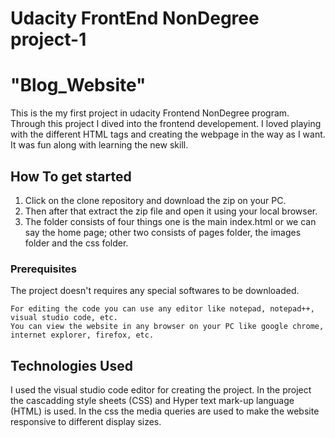 # Udacity FrontEnd NonDegree project-1 

# "Blog_Website"

This is the my first project in udacity Frontend NonDegree program. 
Through this project I dived into the frontend developement.
I loved playing with the different HTML tags and creating the webpage in the way as I want.
It was fun along with learning the new skill.

## How To get started

1. Click on the clone repository and download the zip on your PC.
2. Then after that extract the zip file and open it using your local browser.
3. The folder consists of four things one is the main index.html or we can say the home page;
   other two consists of pages folder, the images folder and the css folder. 

### Prerequisites

The project doesn't requires any special softwares to be downloaded.

```
For editing the code you can use any editor like notepad, notepad++, visual studio code, etc.
You can view the website in any browser on your PC like google chrome, internet explorer, firefox, etc. 
```


## Technologies Used

I used the visual studio code editor for creating the project.
In the project the cascadding style sheets (CSS) and Hyper text mark-up language (HTML) is used.
In the css the media queries are used to make the website responsive to different display sizes.
